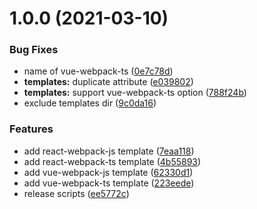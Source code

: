 # 1.0.0 (2021-03-10)


### Bug Fixes

* name of vue-webpack-ts ([0e7c78d](https://github.com/aslanluong/create-awesome-template/commit/0e7c78d7bdfcd992a571c156d0419693d96705d5))
* **templates:** duplicate attribute ([e039802](https://github.com/aslanluong/create-awesome-template/commit/e039802ac545a0ccf6ebd2d4a0a629f94e36a9e2))
* **templates:** support vue-webpack-ts option ([788f24b](https://github.com/aslanluong/create-awesome-template/commit/788f24b68c38f899f4e93f283501ce5d6a524f9e))
* exclude templates dir ([9c0da16](https://github.com/aslanluong/create-awesome-template/commit/9c0da16ec7a3443e35d63da8c3363c9965364198))


### Features

* add react-webpack-js template ([7eaa118](https://github.com/aslanluong/create-awesome-template/commit/7eaa1187c06247088e47f8ceb3dedee98405e77b))
* add react-webpack-ts template ([4b55893](https://github.com/aslanluong/create-awesome-template/commit/4b55893ca6672a44a41a6cc8d3ded29b04d198c5))
* add vue-webpack-js template ([62330d1](https://github.com/aslanluong/create-awesome-template/commit/62330d1e05b86abe46044c5c7b3455ce546c3b89))
* add vue-webpack-ts template ([223eede](https://github.com/aslanluong/create-awesome-template/commit/223eedef1615f9cc2d6ea487d37e49b7845d21e5))
* release scripts ([ee5772c](https://github.com/aslanluong/create-awesome-template/commit/ee5772c2d2b28e6db305c8ac0c25eed670dbc571))



